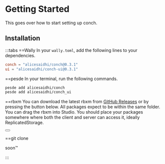 # Getting Started

This goes over how to start setting up conch.

## Installation

:::tabs
==Wally
In your `wally.toml`, add the following lines to your dependencies.

```toml
conch = "alicesaidhi/conch@0.3.1"
ui = "alicesaidhi/conch-ui@0.3.1"
```

==pesde
In your terminal, run the following commands.

```sh
pesde add alicesaidhi/conch
pesde add alicesaidhi/conch_ui
```

==rbxm
You can download the latest rbxm from [GitHub Releases](https://github.com/alicesaidhi/conch/releases/latest/) or by pressing the button below. All packages expect to be within the same folder.
You can drag the rbxm into Studio. You should place your packages somewhere where both the client and server can access it, ideally ReplicatedStorage.

<Button href="https://github.com/alicesaidhi/conch/releases/latest/download/standalone.rbxm" text="Download latest rbxm"></Button>

==git clone

soon:tm:

:::
